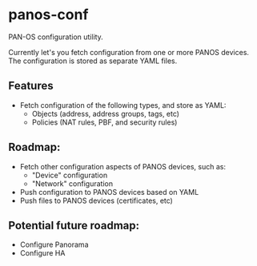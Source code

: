 # panos-conf

PAN-OS configuration utility.

Currently let's you fetch configuration from one or more PANOS devices. The
configuration is stored as separate YAML files.

## Features
* Fetch configuration of the following types, and store as YAML:
  - Objects (address, address groups, tags, etc)
  - Policies (NAT rules, PBF, and security rules)

## Roadmap:
* Fetch other configuration aspects of PANOS devices, such as:
  - "Device" configuration
  - "Network" configuration
* Push configuration to PANOS devices based on YAML
* Push files to PANOS devices (certificates, etc)

## Potential future roadmap:
* Configure Panorama
* Configure HA

